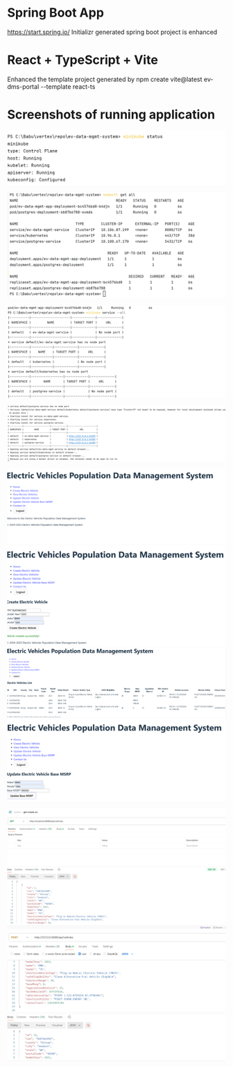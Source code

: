 # Spring Boot App 
https://start.spring.io/ Initializr generated spring boot project is enhanced  

# React + TypeScript + Vite
Enhanced the template project generated by 
    npm create vite@latest ev-dms-portal --template react-ts

# Screenshots of running application


![Alt text](docs/screenshots/minikube.png)



![Alt text](docs/screenshots/kubectl.png)


![Alt text](docs/screenshots/url1.png)


![Alt text](docs/screenshots/url2.png)

![Alt text](docs/screenshots/portal1.png)
![Alt text](docs/screenshots/portal2.png)
![Alt text](docs/screenshots/portal3.png)
![Alt text](docs/screenshots/portal6.png)

![Alt text](docs/screenshots/p1.png)
![Alt text](docs/screenshots/p2.png)